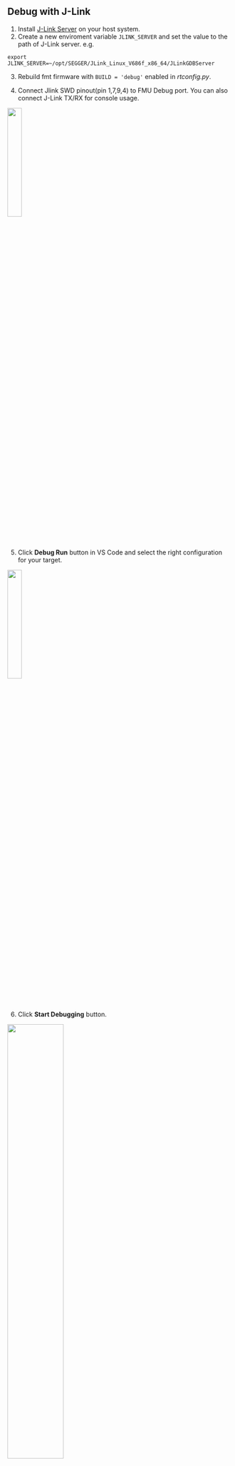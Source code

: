 
## Debug with J-Link

1. Install [J-Link Server](https://www.segger.com/downloads/jlink/) on your host system.
2. Create a new enviroment variable `JLINK_SERVER` and set the value to the path of J-Link server. e.g.

```
export JLINK_SERVER=~/opt/SEGGER/JLink_Linux_V686f_x86_64/JLinkGDBServer
```

3. Rebuild fmt firmware with `BUILD = 'debug'` enabled in *rtconfig.py*.

4. Connect Jlink SWD pinout(pin 1,7,9,4) to FMU Debug port. You can also connect J-Link TX/RX for console usage.

<img src="figures/jlink_pinout.png" width="25%">

5. Click **Debug Run** button in VS Code and select the right configuration for your target.

<img src="figures/jlink1.png" width="25%">

6. Click **Start Debugging** button.

<img src="figures/jlink2.png" width="50%">

## Pixhawk FMU Pinout

For more information about pixhawk pintout, please check the following link.

[Pixhawk4 pinout](http://www.holybro.com/manual/Pixhawk4-Pinouts.pdf)

[Pixhawk2 pinout](https://docs.px4.io/master/en/flight_controller/pixhawk.html)
